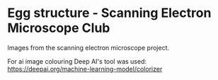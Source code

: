 # Egg structure - Scanning Electron Microscope Club

Images from the scanning electron microscope project.

For ai image colouring Deep AI's tool was used: https://deepai.org/machine-learning-model/colorizer
